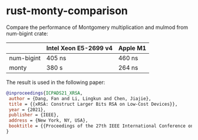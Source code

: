 # rust-monty-comparison

Compare the performance of Montgomery multiplication and mulmod from num-bigint crate:

|            | Intel Xeon E5-2699 v4 | Apple M1 |
| ---------- | --------------------- | -------- |
| num-bigint | 405 ns                | 460 ns   |
| monty      | 380 s                 | 264 ns   |

The result is used in the following paper:

```bib
@inproceedings{ICPADS21_XRSA,
 author = {Dang, Fan and Li, Lingkun and Chen, Jiajie},
 title = {{xRSA: Construct Larger Bits RSA on Low-Cost Devices}},
 year = {2021},
 publisher = {IEEE},
 address = {New York, NY, USA},
 booktitle = {{Proceedings of the 27th IEEE International Conference on Parallel and Distributed Systems}},
}
```

